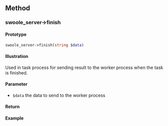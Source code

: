 ## Method

### swoole_server->finish

#### Prototype

```php
swoole_server->finish(string $data)
```

#### Illustration

Used in task process for sending result to the worker process when the task is finished.

#### Parameter

* `$data`	the data to send to the worker process

#### Return


#### Example
